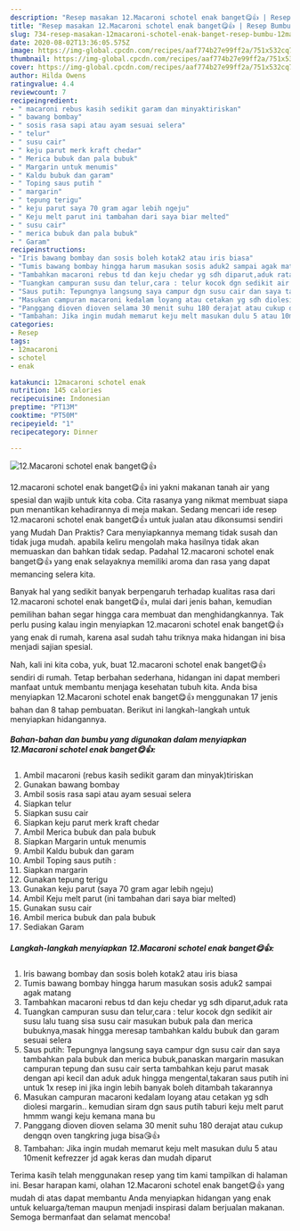 ```yaml
---
description: "Resep masakan 12.Macaroni schotel enak banget😋👍 | Resep Bumbu 12.Macaroni schotel enak banget😋👍 Yang Enak Dan Lezat"
title: "Resep masakan 12.Macaroni schotel enak banget😋👍 | Resep Bumbu 12.Macaroni schotel enak banget😋👍 Yang Enak Dan Lezat"
slug: 734-resep-masakan-12macaroni-schotel-enak-banget-resep-bumbu-12macaroni-schotel-enak-banget-yang-enak-dan-lezat
date: 2020-08-02T13:36:05.575Z
image: https://img-global.cpcdn.com/recipes/aaf774b27e99ff2a/751x532cq70/12macaroni-schotel-enak-banget😋👍-foto-resep-utama.jpg
thumbnail: https://img-global.cpcdn.com/recipes/aaf774b27e99ff2a/751x532cq70/12macaroni-schotel-enak-banget😋👍-foto-resep-utama.jpg
cover: https://img-global.cpcdn.com/recipes/aaf774b27e99ff2a/751x532cq70/12macaroni-schotel-enak-banget😋👍-foto-resep-utama.jpg
author: Hilda Owens
ratingvalue: 4.4
reviewcount: 7
recipeingredient:
- " macaroni rebus kasih sedikit garam dan minyaktiriskan"
- " bawang bombay"
- " sosis rasa sapi atau ayam sesuai selera"
- " telur"
- " susu cair"
- " keju parut merk kraft chedar"
- " Merica bubuk dan pala bubuk"
- " Margarin untuk menumis"
- " Kaldu bubuk dan garam"
- " Toping saus putih "
- " margarin"
- " tepung terigu"
- " keju parut saya 70 gram agar lebih ngeju"
- " Keju melt parut ini tambahan dari saya biar melted"
- " susu cair"
- " merica bubuk dan pala bubuk"
- " Garam"
recipeinstructions:
- "Iris bawang bombay dan sosis boleh kotak2 atau iris biasa"
- "Tumis bawang bombay hingga harum masukan sosis aduk2 sampai agak matang"
- "Tambahkan macaroni rebus td dan keju chedar yg sdh diparut,aduk rata"
- "Tuangkan campuran susu dan telur,cara : telur kocok dgn sedikit air susu lalu tuang sisa susu cair masukan bubuk pala dan merica bubuknya,masak hingga meresap tambahkan kaldu bubuk dan garam sesuai selera"
- "Saus putih: Tepungnya langsung saya campur dgn susu cair dan saya tambahkan pala bubuk dan merica bubuk,panaskan margarin masukan campuran tepung dan susu cair serta tambahkan keju parut masak dengan api kecil dan aduk aduk hingga mengental,takaran saus putih ini untuk 1x resep ini jika ingin lebih banyak boleh ditambah takarannya"
- "Masukan campuran macaroni kedalam loyang atau cetakan yg sdh diolesi margarin.. kemudian siram dgn saus putih taburi keju melt parut hmmm wangi keju kemana mana bu"
- "Panggang dioven dioven selama 30 menit suhu 180 derajat atau cukup dengqn oven tangkring juga bisa😘👍"
- "Tambahan: Jika ingin mudah memarut keju melt masukan dulu 5 atau 10menit kefrezzer jd agak keras dan mudah diparut"
categories:
- Resep
tags:
- 12macaroni
- schotel
- enak

katakunci: 12macaroni schotel enak 
nutrition: 145 calories
recipecuisine: Indonesian
preptime: "PT13M"
cooktime: "PT50M"
recipeyield: "1"
recipecategory: Dinner

---
```



![12.Macaroni schotel enak banget😋👍](https://img-global.cpcdn.com/recipes/aaf774b27e99ff2a/751x532cq70/12macaroni-schotel-enak-banget😋👍-foto-resep-utama.jpg)


12.macaroni schotel enak banget😋👍 ini yakni makanan tanah air yang spesial dan wajib untuk kita coba. Cita rasanya yang nikmat membuat siapa pun menantikan kehadirannya di meja makan.
Sedang mencari ide resep 12.macaroni schotel enak banget😋👍 untuk jualan atau dikonsumsi sendiri yang Mudah Dan Praktis? Cara menyiapkannya memang tidak susah dan tidak juga mudah. apabila keliru mengolah maka hasilnya tidak akan memuaskan dan bahkan tidak sedap. Padahal 12.macaroni schotel enak banget😋👍 yang enak selayaknya memiliki aroma dan rasa yang dapat memancing selera kita.



Banyak hal yang sedikit banyak berpengaruh terhadap kualitas rasa dari 12.macaroni schotel enak banget😋👍, mulai dari jenis bahan, kemudian pemilihan bahan segar hingga cara membuat dan menghidangkannya. Tak perlu pusing kalau ingin menyiapkan 12.macaroni schotel enak banget😋👍 yang enak di rumah, karena asal sudah tahu triknya maka hidangan ini bisa menjadi sajian spesial.


Nah, kali ini kita coba, yuk, buat 12.macaroni schotel enak banget😋👍 sendiri di rumah. Tetap berbahan sederhana, hidangan ini dapat memberi manfaat untuk membantu menjaga kesehatan tubuh kita. Anda bisa menyiapkan 12.Macaroni schotel enak banget😋👍 menggunakan 17 jenis bahan dan 8 tahap pembuatan. Berikut ini langkah-langkah untuk menyiapkan hidangannya.

<!--inarticleads1-->

##### Bahan-bahan dan bumbu yang digunakan dalam menyiapkan 12.Macaroni schotel enak banget😋👍:

1. Ambil  macaroni (rebus kasih sedikit garam dan minyak)tiriskan
1. Gunakan  bawang bombay
1. Ambil  sosis rasa sapi atau ayam sesuai selera
1. Siapkan  telur
1. Siapkan  susu cair
1. Siapkan  keju parut merk kraft chedar
1. Ambil  Merica bubuk dan pala bubuk
1. Siapkan  Margarin untuk menumis
1. Ambil  Kaldu bubuk dan garam
1. Ambil  Toping saus putih :
1. Siapkan  margarin
1. Gunakan  tepung terigu
1. Gunakan  keju parut (saya 70 gram agar lebih ngeju)
1. Ambil  Keju melt parut (ini tambahan dari saya biar melted)
1. Gunakan  susu cair
1. Ambil  merica bubuk dan pala bubuk
1. Sediakan  Garam




<!--inarticleads2-->

##### Langkah-langkah menyiapkan 12.Macaroni schotel enak banget😋👍:

1. Iris bawang bombay dan sosis boleh kotak2 atau iris biasa
1. Tumis bawang bombay hingga harum masukan sosis aduk2 sampai agak matang
1. Tambahkan macaroni rebus td dan keju chedar yg sdh diparut,aduk rata
1. Tuangkan campuran susu dan telur,cara : telur kocok dgn sedikit air susu lalu tuang sisa susu cair masukan bubuk pala dan merica bubuknya,masak hingga meresap tambahkan kaldu bubuk dan garam sesuai selera
1. Saus putih: Tepungnya langsung saya campur dgn susu cair dan saya tambahkan pala bubuk dan merica bubuk,panaskan margarin masukan campuran tepung dan susu cair serta tambahkan keju parut masak dengan api kecil dan aduk aduk hingga mengental,takaran saus putih ini untuk 1x resep ini jika ingin lebih banyak boleh ditambah takarannya
1. Masukan campuran macaroni kedalam loyang atau cetakan yg sdh diolesi margarin.. kemudian siram dgn saus putih taburi keju melt parut hmmm wangi keju kemana mana bu
1. Panggang dioven dioven selama 30 menit suhu 180 derajat atau cukup dengqn oven tangkring juga bisa😘👍
1. Tambahan: Jika ingin mudah memarut keju melt masukan dulu 5 atau 10menit kefrezzer jd agak keras dan mudah diparut




Terima kasih telah menggunakan resep yang tim kami tampilkan di halaman ini. Besar harapan kami, olahan 12.Macaroni schotel enak banget😋👍 yang mudah di atas dapat membantu Anda menyiapkan hidangan yang enak untuk keluarga/teman maupun menjadi inspirasi dalam berjualan makanan. Semoga bermanfaat dan selamat mencoba!
